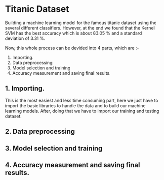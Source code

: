 # Titanic Dataset
Building a machine learning model for the famous titanic dataset using the several different classifiers. However, at the end we found that the Kernel SVM has the best accuracy which is about 83.05 % and a standard deviation of 3.31 %.

Now, this whole process can be devided into 4 parts, which are :-

1. Importing.
2. Data preprocessing
3. Model selection and training 
4. Accuracy measurement and saving final results.

## 1. Importing.

This is the most easiest and less time consuming part, here we just have to import the basic libraries to handle the data and to build our machine learning models. After, doing that we have to import our training and testing dataset. 

## 2. Data preprocessing

## 3. Model selection and training 

## 4. Accuracy measurement and saving final results.
